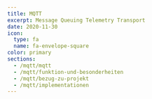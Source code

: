 ```yaml
---
title: MQTT
excerpt: Message Queuing Telemetry Transport
date: 2020-11-30
icon:
  type: fa
  name: fa-envelope-square
color: primary
sections:
  - /mqtt/mqtt
  - /mqtt/funktion-und-besonderheiten
  - /mqtt/bezug-zu-projekt
  - /mqtt/implementationen
---
```

